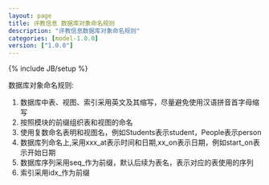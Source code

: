 ```yaml
---
layout: page
title: 评教信息 数据库对象命名规则
description: "评教信息数据库对象命名规则"
categories: [model-1.0.0]
version: ["1.0.0"]
---
```

{% include JB/setup %}

数据库对象命名规则:

  1. 数据库中表、视图、索引采用英文及其缩写，尽量避免使用汉语拼音首字母缩写
  2. 按照模块的前缀组织表和视图的命名
  3. 使用复数命名表明和视图名，例如Students表示student，People表示person
  4. 数据库列命名上,采用xxx_at表示时间和日期,xx_on表示日期，例如start_on表示开始日期
  5. 数据库序列采用seq_作为前缀，默认后续为表名，表示对应的表使用的序列
  6. 索引采用idx_作为前缀